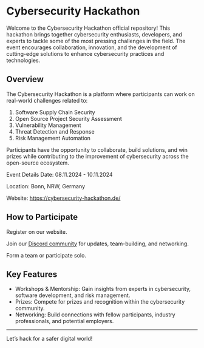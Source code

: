 # Cybersecurity Hackathon
Welcome to the Cybersecurity Hackathon official repository! This hackathon brings together cybersecurity enthusiasts, developers, and experts to tackle some of the most pressing challenges in the field. The event encourages collaboration, innovation, and the development of cutting-edge solutions to enhance cybersecurity practices and technologies.

## Overview
The Cybersecurity Hackathon is a platform where participants can work on real-world challenges related to:

1. Software Supply Chain Security
2. Open Source Project Security Assessment
3. Vulnerability Management
4. Threat Detection and Response
5. Risk Management Automation

Participants have the opportunity to collaborate, build solutions, and win prizes while contributing to the improvement of cybersecurity across the open-source ecosystem.

Event Details
Date: 08.11.2024 - 10.11.2024

Location: Bonn, NRW, Germany

Website: https://cybersecurity-hackathon.de/

## How to Participate
Register on our website.

Join our [Discord community](https://discord.gg/BCBjCvgk) for updates, team-building, and networking.

Form a team or participate solo.

## Key Features
- Workshops & Mentorship: Gain insights from experts in cybersecurity, software development, and risk management.
- Prizes: Compete for prizes and recognition within the cybersecurity community.
- Networking: Build connections with fellow participants, industry professionals, and potential employers.

---

Let’s hack for a safer digital world!
